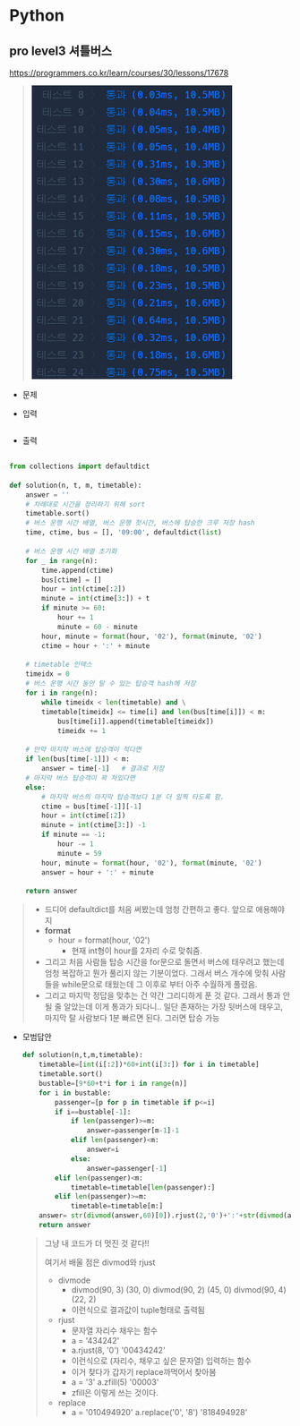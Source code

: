 # Python 

## pro level3 셔틀버스

https://programmers.co.kr/learn/courses/30/lessons/17678

> ![image-20210619160806409](md-images/image-20210619160806409.png)



* 문제

  > 

* 입력

  > 
  >
  > ```bash
  > 
  > ```
  
* 출력

  > 
  >
  > ```bash
  > 
  > ```





```python
from collections import defaultdict

def solution(n, t, m, timetable):
    answer = ''
    # 차례대로 시간을 정리하기 위해 sort
    timetable.sort()
    # 버스 운행 시간 배열, 버스 운행 첫시간, 버스에 탑승한 크루 저장 hash
    time, ctime, bus = [], '09:00', defaultdict(list)
    
    # 버스 운행 시간 배열 초기화
    for _ in range(n):
        time.append(ctime)
        bus[ctime] = []
        hour = int(ctime[:2])
        minute = int(ctime[3:]) + t
        if minute >= 60:
            hour += 1
            minute = 60 - minute
        hour, minute = format(hour, '02'), format(minute, '02')
        ctime = hour + ':' + minute
        
    # timetable 인덱스
    timeidx = 0
    # 버스 운행 시간 동안 탈 수 있는 탑승객 hash에 저장
    for i in range(n):
        while timeidx < len(timetable) and \
        timetable[timeidx] <= time[i] and len(bus[time[i]]) < m:
            bus[time[i]].append(timetable[timeidx])
            timeidx += 1
    
    # 만약 마지막 버스에 탑승객이 적다면
    if len(bus[time[-1]]) < m:
        answer = time[-1]   # 결과로 저장
    # 마지막 버스 탑승객이 꽉 차있다면
    else:
        # 마지막 버스의 마지막 탑승객보다 1분 더 일찍 타도록 함.
        ctime = bus[time[-1]][-1]
        hour = int(ctime[:2])
        minute = int(ctime[3:]) -1
        if minute == -1:
            hour -= 1
            minute = 59
        hour, minute = format(hour, '02'), format(minute, '02')
        answer = hour + ':' + minute
    
    return answer
```

> - 드디어 defaultdict를 처음 써봤는데 엄청 간편하고 좋다. 앞으로 애용해야지
> - __format__
>   - hour = format(hour, '02')
>     - 현재 int형이 hour를 2자리 수로 맞춰줌.
> - 그리고 처음 사람들 탑승 시간을 for문으로 돌면서 버스에 태우려고 했는데 엄청 복잡하고 뭔가 풀리지 않는 기분이었다. 그래서 버스 개수에 맞춰 사람들을 while문으로 태웠는데 그 이후로 부터 아주 수월하게 풀렸음.
> - 그리고 마지막 정답을 맞추는 건 약간 그리디하게 푼 것 같다. 그래서 통과 안될 줄 알았는데 이게 통과가 되다니.. 일단 존재하는 가장 뒷버스에 태우고, 마지막 탈 사람보다 1분 빠르면 된다. 그러면 탑승 가능



* 모범답안

  ```python
  def solution(n,t,m,timetable):
      timetable=[int(i[:2])*60+int(i[3:]) for i in timetable]
      timetable.sort()
      bustable=[9*60+t*i for i in range(n)]
      for i in bustable:
          passenger=[p for p in timetable if p<=i]
          if i==bustable[-1]:
              if len(passenger)>=m:
                  answer=passenger[m-1]-1
              elif len(passenger)<m:
                  answer=i
              else:
                  answer=passenger[-1]
          elif len(passenger)<m:
              timetable=timetable[len(passenger):]
          elif len(passenger)>=m:
              timetable=timetable[m:]
      answer= str(divmod(answer,60)[0]).rjust(2,'0')+':'+str(divmod(answer,60)[1]).rjust(2,'0')
      return answer
  ```

  > 그냥 내 코드가 더 멋진 것 같다!!
  >
  > 여기서 배울 점은 divmod와 rjust
  >
  > - divmode
  >   - divmod(90, 3)
  >     (30, 0)
  >     divmod(90, 2)
  >     (45, 0)
  >     divmod(90, 4)
  >     (22, 2)
  >   - 이런식으로 결과값이 tuple형태로 출력됨
  > - rjust
  >   - 문자열 자리수 채우는 함수
  >   - a = '434242'
  >   - a.rjust(8, '0')
  >     '00434242'
  >   - 이런식으로 (자리수, 채우고 싶은 문자열) 입력하는 함수
  >   - 이거 찾다가 갑자기 replace까먹어서 찾아봄
  >   - a = '3'
  >     a.zfill(5)
  >     '00003'
  >   - zfill은 이렇게 쓰는 것이다.
  > - replace
  >   - a = '010494920'
  >     a.replace('0', '8')
  >     '818494928'

